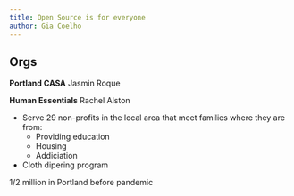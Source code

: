 ```yaml
---
title: Open Source is for everyone
author: Gia Coelho
---
```


## Orgs

**Portland CASA**
Jasmin Roque


**Human Essentials**
Rachel Alston
- Serve 29 non-profits in the local area that meet families where they are from:
	- Providing education
	- Housing
	- Addiciation
- Cloth dipering program

1/2 million in Portland before pandemic


